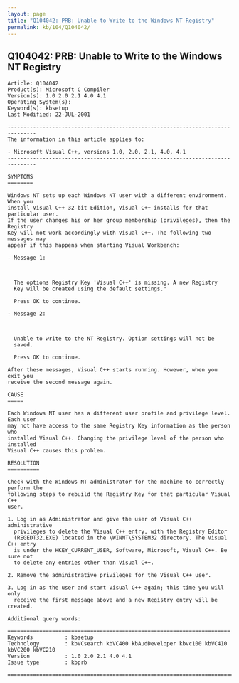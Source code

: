 ```yaml
---
layout: page
title: "Q104042: PRB: Unable to Write to the Windows NT Registry"
permalink: kb/104/Q104042/
---
```


## Q104042: PRB: Unable to Write to the Windows NT Registry

	Article: Q104042
	Product(s): Microsoft C Compiler
	Version(s): 1.0 2.0 2.1 4.0 4.1
	Operating System(s): 
	Keyword(s): kbsetup
	Last Modified: 22-JUL-2001
	
	-------------------------------------------------------------------------------
	The information in this article applies to:
	
	- Microsoft Visual C++, versions 1.0, 2.0, 2.1, 4.0, 4.1 
	-------------------------------------------------------------------------------
	
	SYMPTOMS
	========
	
	Windows NT sets up each Windows NT user with a different environment. When you
	install Visual C++ 32-bit Edition, Visual C++ installs for that particular user.
	If the user changes his or her group membership (privileges), then the Registry
	Key will not work accordingly with Visual C++. The following two messages may
	appear if this happens when starting Visual Workbench:
	
	- Message 1:
	
	  
	
	  The options Registry Key 'Visual C++' is missing. A new Registry
	  Key will be created using the default settings."
	
	  Press OK to continue.
	
	- Message 2:
	
	  
	
	  Unable to write to the NT Registry. Option settings will not be
	  saved.
	
	  Press OK to continue.
	
	After these messages, Visual C++ starts running. However, when you exit you
	receive the second message again.
	
	CAUSE
	=====
	
	Each Windows NT user has a different user profile and privilege level. Each user
	may not have access to the same Registry Key information as the person who
	installed Visual C++. Changing the privilege level of the person who installed
	Visual C++ causes this problem.
	
	RESOLUTION
	==========
	
	Check with the Windows NT administrator for the machine to correctly perform the
	following steps to rebuild the Registry Key for that particular Visual C++
	user.
	
	1. Log in as Administrator and give the user of Visual C++ administrative
	  privileges to delete the Visual C++ entry, with the Registry Editor
	  (REGEDT32.EXE) located in the \WINNT\SYSTEM32 directory. The Visual C++ entry
	  is under the HKEY_CURRENT_USER, Software, Microsoft, Visual C++. Be sure not
	  to delete any entries other than Visual C++.
	
	2. Remove the administrative privileges for the Visual C++ user.
	
	3. Log in as the user and start Visual C++ again; this time you will only
	  receive the first message above and a new Registry entry will be created.
	
	Additional query words:
	
	======================================================================
	Keywords          : kbsetup 
	Technology        : kbVCsearch kbVC400 kbAudDeveloper kbvc100 kbVC410 kbVC200 kbVC210
	Version           : 1.0 2.0 2.1 4.0 4.1
	Issue type        : kbprb
	
	=============================================================================
	

